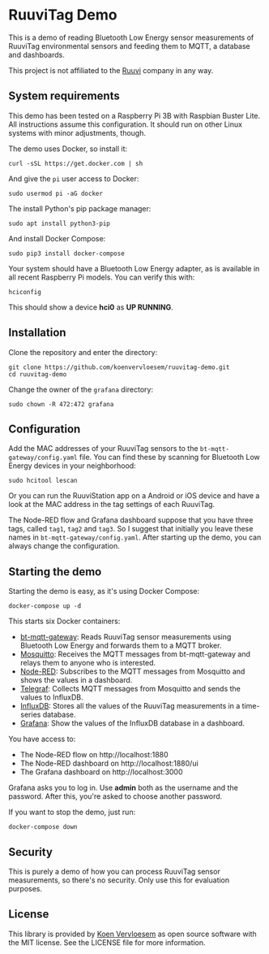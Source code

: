 # RuuviTag Demo

This is a demo of reading Bluetooth Low Energy sensor measurements of RuuviTag environmental sensors and feeding them to MQTT, a database and dashboards.

This project is not affiliated to the [Ruuvi](https://ruuvi.com/) company in any way.

## System requirements
This demo has been tested on a Raspberry Pi 3B with Raspbian Buster Lite. All instructions assume this configuration. It should run on other Linux systems with minor adjustments, though.

The demo uses Docker, so install it:

```shel
curl -sSL https://get.docker.com | sh
```

And give the `pi` user access to Docker:

```shell
sudo usermod pi -aG docker
```

The install Python's pip package manager:

```shell
sudo apt install python3-pip
```

And install Docker Compose:

```shell
sudo pip3 install docker-compose
```

Your system should have a Bluetooth Low Energy adapter, as is available in all recent Raspberry Pi models. You can verify this with:

```shell
hciconfig
```

This should show a device **hci0** as **UP RUNNING**.

## Installation
Clone the repository and enter the directory:

```shell
git clone https://github.com/koenvervloesem/ruuvitag-demo.git
cd ruuvitag-demo
```

Change the owner of the `grafana` directory:

```shell
sudo chown -R 472:472 grafana
```

## Configuration
Add the MAC addresses of your RuuviTag sensors to the `bt-mqtt-gateway/config.yaml` file. You can find these by scanning for Bluetooth Low Energy devices in your neighborhood:

```shell
sudo hcitool lescan
```

Or you can run the RuuviStation app on a Android or iOS device and have a look at the MAC address in the tag settings of each RuuviTag.

The Node-RED flow and Grafana dashboard suppose that you have three tags, called `tag1`, `tag2` and `tag3`. So I suggest that initially you leave these names in `bt-mqtt-gateway/config.yaml`. After starting up the demo, you can always change the configuration.

## Starting the demo
Starting the demo is easy, as it's using Docker Compose:

```shell
docker-compose up -d
```

This starts six Docker containers:

  * [bt-mqtt-gateway](https://github.com/zewelor/bt-mqtt-gateway): Reads RuuviTag sensor measurements using Bluetooth Low Energy and forwards them to a MQTT broker.
  * [Mosquitto](https://mosquitto.org/): Receives the MQTT messages from bt-mqtt-gateway and relays them to anyone who is interested.
  * [Node-RED](https://nodered.org/): Subscribes to the MQTT messages from Mosquitto and shows the values in a dashboard.
  * [Telegraf](https://www.influxdata.com/time-series-platform/telegraf/): Collects MQTT messages from Mosquitto and sends the values to InfluxDB.
  * [InfluxDB](https://www.influxdata.com/): Stores all the values of the RuuviTag measurements in a time-series database.
  * [Grafana](https://grafana.com/): Show the values of the InfluxDB database in a dashboard.

You have access to:

  * The Node-RED flow on http://localhost:1880
  * The Node-RED dashboard on http://localhost:1880/ui
  * The Grafana dashboard on http://localhost:3000

Grafana asks you to log in. Use **admin** both as the username and the password. After this, you're asked to choose another password.

If you want to stop the demo, just run:

```shell
docker-compose down
```

## Security
This is purely a demo of how you can process RuuviTag sensor measurements, so there's no security. Only use this for evaluation purposes.

## License
This library is provided by [Koen Vervloesem](mailto:koen@vervloesem.eu) as open source software with the MIT license. See the LICENSE file for more information.
